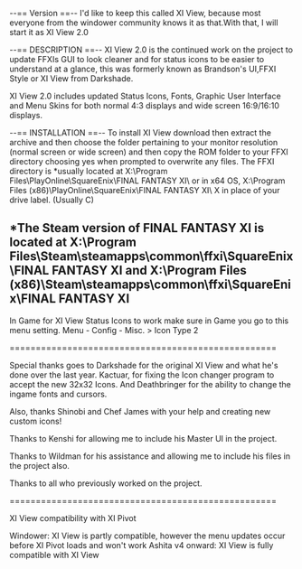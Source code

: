 --== Version ==--
I'd like to keep this called XI View, because most everyone from the windower community knows it as that.With that, I will start
it as XI View 2.0

--== DESCRIPTION ==--
XI View 2.0 is the continued work on the project to update FFXIs GUI to look cleaner and for status icons to be easier to understand at a glance, this was formerly known as Brandson's UI,FFXI Style or XI View from Darkshade.

XI View 2.0 includes updated Status Icons, Fonts, Graphic User Interface and Menu Skins for both normal 4:3 displays and wide screen 16:9/16:10 displays. 

--== INSTALLATION ==--
To install XI View download then extract the archive and then choose the folder pertaining to your monitor resolution (normal screen or wide screen) and then copy the ROM folder to your FFXI directory choosing yes when prompted to overwrite any files. 
The FFXI directory is *usually located at X:\Program Files\PlayOnline\SquareEnix\FINAL FANTASY XI\ or in x64 OS, X:\Program Files (x86)\PlayOnline\SquareEnix\FINAL FANTASY XI\ X in place of your drive label. (Usually C)

*The Steam version of FINAL FANTASY XI is located at X:\Program Files\Steam\steamapps\common\ffxi\SquareEnix\FINAL FANTASY XI and X:\Program Files (x86)\Steam\steamapps\common\ffxi\SquareEnix\FINAL FANTASY XI
------------------------

In Game for XI View Status Icons to work make sure in Game you go to this menu setting.
Menu - Config - Misc. > Icon Type 2

===================================================

Special thanks goes to Darkshade for the original XI View and what he's done over the last year. Kactuar, for fixing the Icon changer program to accept the new 32x32 Icons.
And Deathbringer for the ability to change the ingame fonts and cursors.

Also, thanks Shinobi and Chef James with your help and creating new custom icons!

Thanks to Kenshi for allowing me to include his Master UI in the project.

Thanks to Wildman for his assistance and allowing me to include his files in the project also.

Thanks to all who previously worked on the project.

===================================================

XI View compatibility with XI Pivot

Windower: XI View is partly compatible, however the menu updates occur before XI Pivot loads and won't work
Ashita v4 onward: XI View is fully compatible with XI View
